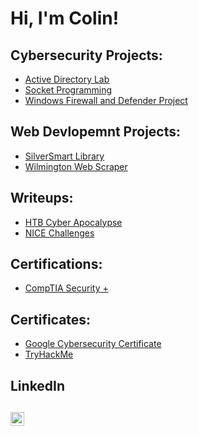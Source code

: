 <h1>Hi, I'm Colin!</h1>

<h2>Cybersecurity Projects:</h2>

- [Active Directory Lab](https://github.com/ColChoqCWC/Active_Directory_Lab)
- [Socket Programming](https://github.com/ColChoqCWC/Socket_Programming)
- [Windows Firewall and Defender Project](https://github.com/ColChoqCWC/Windows_Defender_Firewall)

<h2>Web Devlopemnt Projects:</h2>

- [SilverSmart Library](https://github.com/morganglis/SilverSmart-Library)
- [Wilmington Web Scraper](https://github.com/ColChoqCWC/UNCW_WebScraper)

<h2>Writeups:</h2>

- [HTB Cyber Apocalypse](https://github.com/ColChoqCWC/HTB_Cyber_Apoc_2024)
- [NICE Challenges]()

<h2>Certifications:</h2>

- [CompTIA Security +](https://www.credly.com/badges/4d23c75b-2bb1-4737-860b-926d3418bebc/public_url)

<h2>Certificates:</h2>

- [Google Cybersecurity Certificate](https://www.coursera.org/account/accomplishments/professional-cert/6MTNJZG48PLH)
- [TryHackMe]()

<h2>LinkedIn<h2>

[<img align="left" alt="Colin | LinkedIn" width="22px" src="https://cdn.jsdelivr.net/npm/simple-icons@v3/icons/linkedin.svg" />][linkedin]

[linkedin]: https://www.linkedin.com/in/colin-choquette

